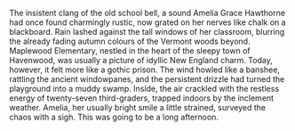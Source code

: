 The insistent clang of the old school bell, a sound Amelia Grace Hawthorne had once found charmingly rustic, now grated on her nerves like chalk on a blackboard.  Rain lashed against the tall windows of her classroom, blurring the already fading autumn colours of the Vermont woods beyond. Maplewood Elementary, nestled in the heart of the sleepy town of Havenwood, was usually a picture of idyllic New England charm. Today, however, it felt more like a gothic prison.  The wind howled like a banshee, rattling the ancient windowpanes, and the persistent drizzle had turned the playground into a muddy swamp. Inside, the air crackled with the restless energy of twenty-seven third-graders, trapped indoors by the inclement weather.  Amelia, her usually bright smile a little strained, surveyed the chaos with a sigh. This was going to be a long afternoon.
